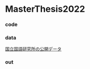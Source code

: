 # MasterThesis2022
### code

### data
[国立国語研究所の公開データ](https://clrd.ninjal.ac.jp/bccwj/freq-list.html)

### out

